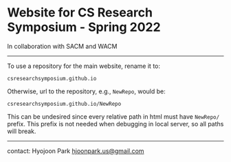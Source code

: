 # Website for CS Research Symposium - Spring 2022
In collaboration with SACM and WACM

---

To use a repository for the main website, rename it to:

    csresearchsymposium.github.io

Otherwise, url to the repository, e.g., `NewRepo`, would be:

    csresearchsymposium.github.io/NewRepo

This can be undesired since every relative path in html must have `NewRepo/` prefix.
This prefix is not needed when debugging in local server, so all paths will break.

---

contact: Hyojoon Park hjoonpark.us@gmail.com
